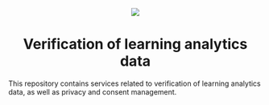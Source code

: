 <p align="center">
  <img src="https://raw.githubusercontent.com/rwth-acis/las2peer/master/img/logo/bitmap/las2peer-logo-128x128.png" />
</p>
<h1 align="center">Verification of learning analytics data</h1>


This repository contains services related to verification of learning analytics data, as well as privacy and consent management. 

